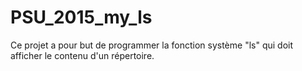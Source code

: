# PSU_2015_my_ls

Ce projet a pour but de programmer la fonction système "ls" qui doit afficher le contenu d'un répertoire.
